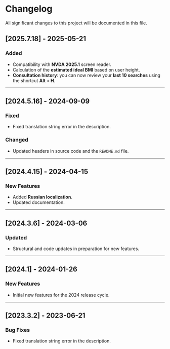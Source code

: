 # Changelog

All significant changes to this project will be documented in this file.

## [2025.7.18] - 2025-05-21

### Added

- Compatibility with **NVDA 2025.1** screen reader.
- Calculation of the **estimated ideal BMI** based on user height.
- **Consultation history**: you can now review your **last 10 searches** using the shortcut **Alt + H**.

---

## [2024.5.16] - 2024-09-09

### Fixed

- Fixed translation string error in the description.

### Changed

- Updated headers in source code and the `README.md` file.

---

## [2024.4.15] - 2024-04-15

### New Features

- Added **Russian localization**.
- Updated documentation.

---

## [2024.3.6] - 2024-03-06

### Updated

- Structural and code updates in preparation for new features.

---

## [2024.1] - 2024-01-26

### New Features

- Initial new features for the 2024 release cycle.

---

## [2023.3.2] - 2023-06-21

### Bug Fixes

- Fixed translation string error in the description.
